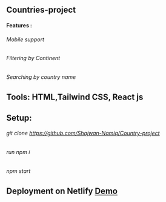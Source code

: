 ## Countries-project
#### Features :
###### Mobile support
###### Filtering by Continent 
###### Searching by country name

## Tools: HTML,Tailwind CSS, React js

## Setup:  
###### git clone https://github.com/Shajwan-Namiq/Country-project
###### run npm i 
###### npm start 



## Deployment on Netlify  <a href="https://main--famous-horse-b91d35.netlify.app/">Demo</a>

